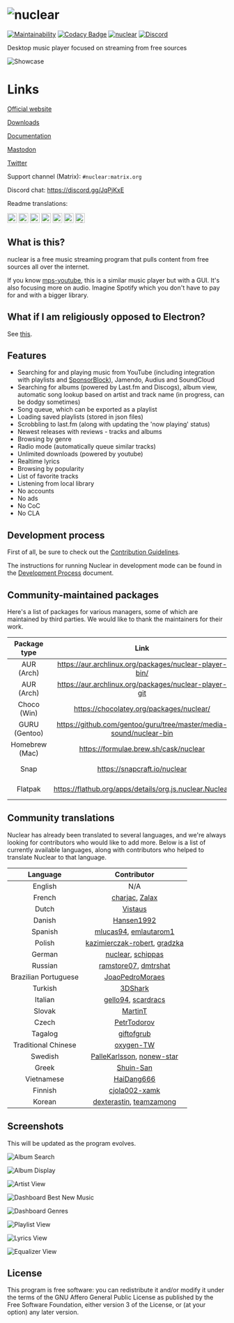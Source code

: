 # ![nuclear](https://i.imgur.com/oT1006i.png) 
[![Maintainability](https://api.codeclimate.com/v1/badges/a15c4888a63c900f6cc1/maintainability)](https://codeclimate.com/github/nukeop/nuclear/maintainability) [![Codacy Badge](https://api.codacy.com/project/badge/Grade/30750586202742279fa8958a12e519ed)](https://www.codacy.com/app/nukeop/nuclear?utm_source=github.com&amp;utm_medium=referral&amp;utm_content=nukeop/nuclear&amp;utm_campaign=Badge_Grade) [![nuclear](https://snapcraft.io//nuclear/badge.svg)](https://snapcraft.io/nuclear) [![Discord](https://img.shields.io/badge/Discord-7289DA?style=for-the-badge&logo=discord&logoColor=white)](https://discord.gg/JqPjKxE)

Desktop music player focused on streaming from free sources

![Showcase](https://i.imgur.com/8qHu66J.png)

# Links

[Official website](https://nuclear.js.org)

[Downloads](https://github.com/nukeop/nuclear/releases)

[Documentation](https://nukeop.gitbook.io/nuclear/)

[Mastodon](https://mstdn.io/@nuclear)

[Twitter](https://twitter.com/nuclear_player)

Support channel (Matrix): `#nuclear:matrix.org`

Discord chat: https://discord.gg/JqPjKxE

Readme translations: 

<kbd>[<img title="Deutsch" alt="Deutsch" src="https://cdn.staticaly.com/gh/hjnilsson/country-flags/master/svg/de.svg" width="22">](docs/README-de.md)</kbd>
<kbd>[<img title="Português" alt="Português" src="https://cdn.staticaly.com/gh/hjnilsson/country-flags/master/svg/br.svg" width="22">](docs/README-ptbr.md)</kbd>
<kbd>[<img title="Svenska" alt="Svenska" src="https://cdn.staticaly.com/gh/hjnilsson/country-flags/master/svg/se.svg" width="22">](docs/README-se.md)</kbd>
<kbd>[<img title="English" alt="English" src="https://cdn.staticaly.com/gh/hjnilsson/country-flags/master/svg/us.svg" width="22">](README.md)</kbd>
<kbd>[<img title="Hebrew" alt="Hebrew" src="https://cdn.staticaly.com/gh/hjnilsson/country-flags/master/svg/il.svg" width="22">](docs/README-he.md)</kbd>
<kbd>[<img title="Italiano" alt="Italiano" src="https://cdn.staticaly.com/gh/hjnilsson/country-flags/master/svg/it.svg" width="22">](docs/README-it.md)</kbd>
<kbd>[<img title="Türkçe" alt="Türkçe" src="https://cdn.staticaly.com/gh/hjnilsson/country-flags/master/svg/tr.svg" width="22">](docs/README-tr.md)</kbd>

## What is this?
nuclear is a free music streaming program that pulls content from free sources all over the internet.

If you know [mps-youtube](https://github.com/mps-youtube/mps-youtube), this is a similar music player but with a GUI.
It's also focusing more on audio. Imagine Spotify which you don't have to pay for and with a bigger library.

## What if I am religiously opposed to Electron?
See [this](docs/electron.md).

## Features

- Searching for and playing music from YouTube (including integration with playlists and [SponsorBlock](https://sponsor.ajay.app/)), Jamendo, Audius and SoundCloud
- Searching for albums (powered by Last.fm and Discogs), album view, automatic song lookup based on artist and track name (in progress, can be dodgy sometimes)
- Song queue, which can be exported as a playlist
- Loading saved playlists (stored in json files)
- Scrobbling to last.fm (along with updating the 'now playing' status)
- Newest releases with reviews - tracks and albums
- Browsing by genre
- Radio mode (automatically queue similar tracks)
- Unlimited downloads (powered by youtube)
- Realtime lyrics
- Browsing by popularity
- List of favorite tracks
- Listening from local library
- No accounts
- No ads
- No CoC
- No CLA

## Development process

First of all, be sure to check out the [Contribution Guidelines](https://nukeop.gitbook.io/nuclear/contributing/contribution-guidelines).

The instructions for running Nuclear in development mode can be found in the [Development Process](https://nukeop.gitbook.io/nuclear/developer-resources/development-process) document.

## Community-maintained packages

Here's a list of packages for various managers, some of which are maintained by third parties. We would like to thank the maintainers for their work.

| Package type   | Link                                                               | Maintainer                                   | Installation Method                           |
|:--------------:|:------------------------------------------------------------------:|:--------------------------------------------:|:---------------------------------------------:|
| AUR (Arch)     | https://aur.archlinux.org/packages/nuclear-player-bin/             | [nukeop](https://github.com/nukeop)          | yay -s nuclear-player-bin                     |
| AUR (Arch)     | https://aur.archlinux.org/packages/nuclear-player-git              | [nukeop](https://github.com/nukeop)          | yay -s nuclear-player-git                     |
| Choco (Win)    | https://chocolatey.org/packages/nuclear/                           | [JourneyOver](https://github.com/JourneyOver)| choco install nuclear                         |
| GURU (Gentoo)  | https://github.com/gentoo/guru/tree/master/media-sound/nuclear-bin | [scardracs](https://github.com/scardracs)    | emerge nuclear-bin                            |
| Homebrew (Mac) | https://formulae.brew.sh/cask/nuclear                              | Homebrew                                     | brew install --cask nuclear                   |
| Snap           | https://snapcraft.io/nuclear                                       | [nukeop](https://github.com/nukeop)          | sudo snap install nuclear                     |
| Flatpak        | https://flathub.org/apps/details/org.js.nuclear.Nuclear            | [nukeop](https://github.com/nukeop)          | flatpak install flathub org.js.nuclear.Nuclear|


## Community translations
Nuclear has already been translated to several languages, and we're always looking for contributors who would like to add more. Below is a list of currently available languages, along with contributors who helped to translate Nuclear to that language.

| Language             | Contributor                                                                                                 |
|:--------------------:|:-----------------------------------------------------------------------------------------------------------:|
| English              | N/A                                                                                                         |
| French               | [charjac](https://github.com/charjac), [Zalax](https://github.com/Zalaxx)                                   |
| Dutch                | [Vistaus](https://github.com/Vistaus)                                                                       |
| Danish               | [Hansen1992](https://github.com/Hansen1992)                                                                 |
| Spanish              | [mlucas94](https://github.com/mlucas94), [emlautarom1](https://github.com/emlautarom1)                      |
| Polish               | [kazimierczak-robert](https://github.com/kazimierczak-robert), [gradzka](https://github.com/gradzka)        |
| German               | [nuclear](https://github.com/nuclear), [schippas](https://github.com/schippas)                              |
| Russian              | [ramstore07](https://github.com/ramstore07), [dmtrshat](https://github.com/dmtrshat)                        |
| Brazilian Portuguese | [JoaoPedroMoraes](https://github.com/JoaoPedroMoraes)                                                       |
| Turkish              | [3DShark](https://github.com/3DShark)                                                                       |
| Italian              | [gello94](https://github.com/gello94), [scardracs](https://github.com/scardracs)                            |
| Slovak               | [MartinT](https://github.com/MartinTuroci)                                                                  |
| Czech                | [PetrTodorov](https://github.com/PetrTodorov)                                                               |
| Tagalog              | [giftofgrub](https://github.com/giftofgrub)                                                                 |
| Traditional Chinese  | [oxygen-TW](https://github.com/oxygen-TW)                                                                   |
| Swedish              | [PalleKarlsson](https://github.com/PalleKarlsson), [nonew-star](https://github.com/nonew-star)                                                           |
| Greek                | [Shuin-San](https://github.com/Shuin-San)                                                                   |
| Vietnamese           | [HaiDang666](https://github.com/HaiDang666)                                                                 |
| Finnish              | [cjola002-xamk](https://github.com/cjola002-xamk)                                                           |
| Korean               | [dexterastin](https://github.com/dexterastin), [teamzamong](https://github.com/teamzamong/)                 |

## Screenshots
This will be updated as the program evolves.

![Album Search](https://i.imgur.com/idFVnAF.png)

![Album Display](https://i.imgur.com/Kvzo3q7.png)

![Artist View](https://i.imgur.com/imBLYl3.png)

![Dashboard Best New Music](https://i.imgur.com/bMDrR4M.png)

![Dashboard Genres](https://i.imgur.com/g0aCmKx.png)

![Playlist View](https://i.imgur.com/2VMXHDC.png)

![Lyrics View](https://i.imgur.com/7e3DJKJ.png)

![Equalizer View](https://i.imgur.com/WreRL0w.png)

## License

This program is free software: you can redistribute it and/or modify it under the terms of the GNU Affero General Public License as published by the Free Software Foundation, either version 3 of the License, or (at your option) any later version.
